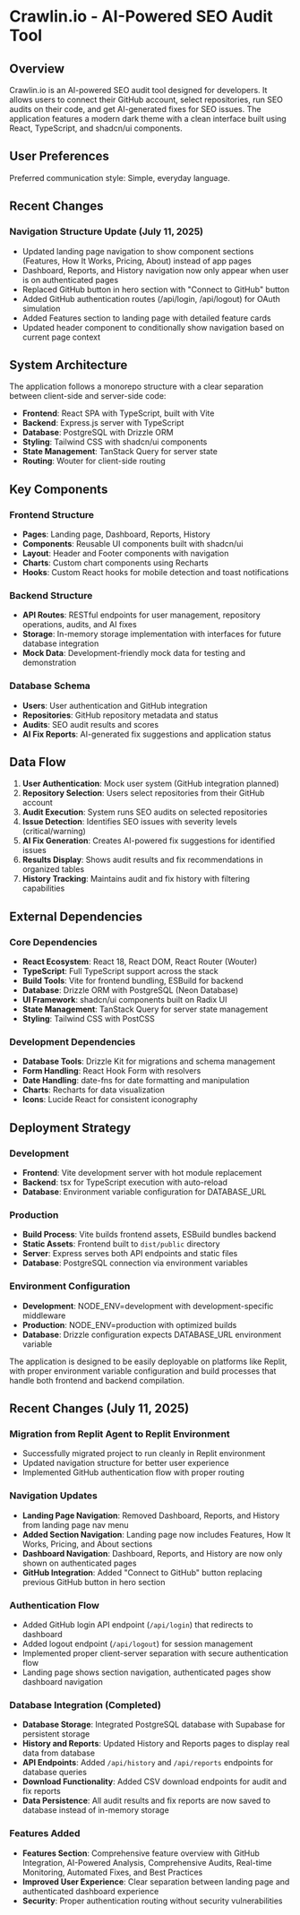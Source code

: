 # Crawlin.io - AI-Powered SEO Audit Tool

## Overview

Crawlin.io is an AI-powered SEO audit tool designed for developers. It allows users to connect their GitHub account, select repositories, run SEO audits on their code, and get AI-generated fixes for SEO issues. The application features a modern dark theme with a clean interface built using React, TypeScript, and shadcn/ui components.

## User Preferences

Preferred communication style: Simple, everyday language.

## Recent Changes

### Navigation Structure Update (July 11, 2025)
- Updated landing page navigation to show component sections (Features, How It Works, Pricing, About) instead of app pages
- Dashboard, Reports, and History navigation now only appear when user is on authenticated pages
- Replaced GitHub button in hero section with "Connect to GitHub" button
- Added GitHub authentication routes (/api/login, /api/logout) for OAuth simulation
- Added Features section to landing page with detailed feature cards
- Updated header component to conditionally show navigation based on current page context

## System Architecture

The application follows a monorepo structure with a clear separation between client-side and server-side code:

- **Frontend**: React SPA with TypeScript, built with Vite
- **Backend**: Express.js server with TypeScript
- **Database**: PostgreSQL with Drizzle ORM
- **Styling**: Tailwind CSS with shadcn/ui components
- **State Management**: TanStack Query for server state
- **Routing**: Wouter for client-side routing

## Key Components

### Frontend Structure
- **Pages**: Landing page, Dashboard, Reports, History
- **Components**: Reusable UI components built with shadcn/ui
- **Layout**: Header and Footer components with navigation
- **Charts**: Custom chart components using Recharts
- **Hooks**: Custom React hooks for mobile detection and toast notifications

### Backend Structure
- **API Routes**: RESTful endpoints for user management, repository operations, audits, and AI fixes
- **Storage**: In-memory storage implementation with interfaces for future database integration
- **Mock Data**: Development-friendly mock data for testing and demonstration

### Database Schema
- **Users**: User authentication and GitHub integration
- **Repositories**: GitHub repository metadata and status
- **Audits**: SEO audit results and scores
- **AI Fix Reports**: AI-generated fix suggestions and application status

## Data Flow

1. **User Authentication**: Mock user system (GitHub integration planned)
2. **Repository Selection**: Users select repositories from their GitHub account
3. **Audit Execution**: System runs SEO audits on selected repositories
4. **Issue Detection**: Identifies SEO issues with severity levels (critical/warning)
5. **AI Fix Generation**: Creates AI-powered fix suggestions for identified issues
6. **Results Display**: Shows audit results and fix recommendations in organized tables
7. **History Tracking**: Maintains audit and fix history with filtering capabilities

## External Dependencies

### Core Dependencies
- **React Ecosystem**: React 18, React DOM, React Router (Wouter)
- **TypeScript**: Full TypeScript support across the stack
- **Build Tools**: Vite for frontend bundling, ESBuild for backend
- **Database**: Drizzle ORM with PostgreSQL (Neon Database)
- **UI Framework**: shadcn/ui components built on Radix UI
- **State Management**: TanStack Query for server state management
- **Styling**: Tailwind CSS with PostCSS

### Development Dependencies
- **Database Tools**: Drizzle Kit for migrations and schema management
- **Form Handling**: React Hook Form with resolvers
- **Date Handling**: date-fns for date formatting and manipulation
- **Charts**: Recharts for data visualization
- **Icons**: Lucide React for consistent iconography

## Deployment Strategy

### Development
- **Frontend**: Vite development server with hot module replacement
- **Backend**: tsx for TypeScript execution with auto-reload
- **Database**: Environment variable configuration for DATABASE_URL

### Production
- **Build Process**: Vite builds frontend assets, ESBuild bundles backend
- **Static Assets**: Frontend built to `dist/public` directory
- **Server**: Express serves both API endpoints and static files
- **Database**: PostgreSQL connection via environment variables

### Environment Configuration
- **Development**: NODE_ENV=development with development-specific middleware
- **Production**: NODE_ENV=production with optimized builds
- **Database**: Drizzle configuration expects DATABASE_URL environment variable

The application is designed to be easily deployable on platforms like Replit, with proper environment variable configuration and build processes that handle both frontend and backend compilation.

## Recent Changes (July 11, 2025)

### Migration from Replit Agent to Replit Environment
- Successfully migrated project to run cleanly in Replit environment
- Updated navigation structure for better user experience
- Implemented GitHub authentication flow with proper routing

### Navigation Updates
- **Landing Page Navigation**: Removed Dashboard, Reports, and History from landing page nav menu
- **Added Section Navigation**: Landing page now includes Features, How It Works, Pricing, and About sections
- **Dashboard Navigation**: Dashboard, Reports, and History are now only shown on authenticated pages
- **GitHub Integration**: Added "Connect to GitHub" button replacing previous GitHub button in hero section

### Authentication Flow
- Added GitHub login API endpoint (`/api/login`) that redirects to dashboard
- Added logout endpoint (`/api/logout`) for session management
- Implemented proper client-server separation with secure authentication flow
- Landing page shows section navigation, authenticated pages show dashboard navigation

### Database Integration (Completed)
- **Database Storage**: Integrated PostgreSQL database with Supabase for persistent storage
- **History and Reports**: Updated History and Reports pages to display real data from database
- **API Endpoints**: Added `/api/history` and `/api/reports` endpoints for database queries
- **Download Functionality**: Added CSV download endpoints for audit and fix reports
- **Data Persistence**: All audit results and fix reports are now saved to database instead of in-memory storage

### Features Added
- **Features Section**: Comprehensive feature overview with GitHub Integration, AI-Powered Analysis, Comprehensive Audits, Real-time Monitoring, Automated Fixes, and Best Practices
- **Improved User Experience**: Clear separation between landing page and authenticated dashboard experience
- **Security**: Proper authentication routing without security vulnerabilities